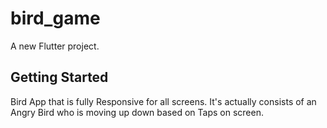 # bird_game

A new Flutter project.

## Getting Started

Bird App that is fully Responsive for all screens.
It's actually consists of an Angry Bird who is moving up down based on Taps on screen.
